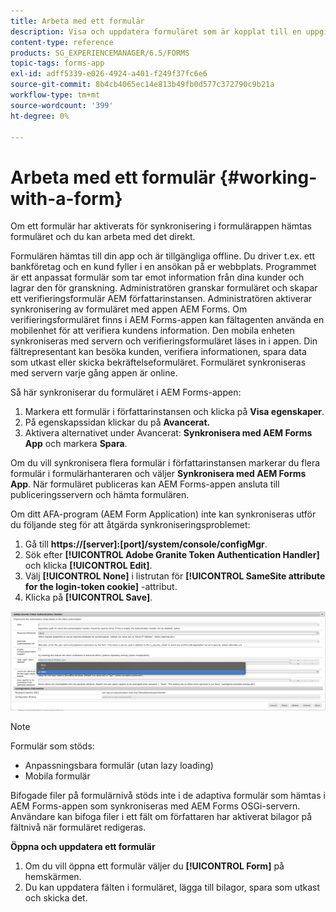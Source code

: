 ```yaml
---
title: Arbeta med ett formulär
description: Visa och uppdatera formuläret som är kopplat till en uppgift eller startpunkt i AEM Forms-appen
content-type: reference
products: SG_EXPERIENCEMANAGER/6.5/FORMS
topic-tags: forms-app
exl-id: adff5339-e026-4924-a401-f249f37fc6e6
source-git-commit: 8b4cb4065ec14e813b49fb0d577c372790c9b21a
workflow-type: tm+mt
source-wordcount: '399'
ht-degree: 0%

---
```


# Arbeta med ett formulär {#working-with-a-form}

Om ett formulär har aktiverats för synkronisering i formulärappen hämtas formuläret och du kan arbeta med det direkt.

Formulären hämtas till din app och är tillgängliga offline. Du driver t.ex. ett bankföretag och en kund fyller i en ansökan på er webbplats. Programmet är ett anpassat formulär som tar emot information från dina kunder och lagrar den för granskning. Administratören granskar formuläret och skapar ett verifieringsformulär AEM författarinstansen. Administratören aktiverar synkronisering av formuläret med appen AEM Forms. Om verifieringsformuläret finns i AEM Forms-appen kan fältagenten använda en mobilenhet för att verifiera kundens information. Den mobila enheten synkroniseras med servern och verifieringsformuläret läses in i appen. Din fältrepresentant kan besöka kunden, verifiera informationen, spara data som utkast eller skicka bekräftelseformuläret. Formuläret synkroniseras med servern varje gång appen är online.

Så här synkroniserar du formuläret i AEM Forms-appen:

1. Markera ett formulär i författarinstansen och klicka på **Visa egenskaper**.
1. På egenskapssidan klickar du på **Avancerat.**
1. Aktivera alternativet under Avancerat: **Synkronisera med AEM Forms App** och markera **Spara**.

Om du vill synkronisera flera formulär i författarinstansen markerar du flera formulär i formulärhanteraren och väljer **Synkronisera med AEM Forms App**. När formuläret publiceras kan AEM Forms-appen ansluta till publiceringsservern och hämta formulären.

Om ditt AFA-program (AEM Form Application) inte kan synkroniseras utför du följande steg för att åtgärda synkroniseringsproblemet:

1. Gå till **https://[server]:[port]/system/console/configMgr**.
1. Sök efter **[!UICONTROL Adobe Granite Token Authentication Handler]** och klicka **[!UICONTROL Edit]**.
1. Välj **[!UICONTROL None]** i listrutan för **[!UICONTROL SameSite attribute for the login-token cookie]** -attribut.
1. Klicka på **[!UICONTROL Save]**.

![Synkronisera bild med AFA Android-app](/help/forms/using/assets/afaandroid.png)

>[!NOTE]
>
>Formulär som stöds:
>
>* Anpassningsbara formulär (utan lazy loading)
>* Mobila formulär
>
>Bifogade filer på formulärnivå stöds inte i de adaptiva formulär som hämtas i AEM Forms-appen som synkroniseras med AEM Forms OSGi-servern. Användare kan bifoga filer i ett fält om författaren har aktiverat bilagor på fältnivå när formuläret redigeras.


**Öppna och uppdatera ett formulär**

1. Om du vill öppna ett formulär väljer du **[!UICONTROL Form]** på hemskärmen.
1. Du kan uppdatera fälten i formuläret, lägga till bilagor, spara som utkast och skicka det.
